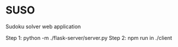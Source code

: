 # SUSO
Sudoku solver web application

Step 1: python -m ./flask-server/server.py
Step 2: npm run in ./client